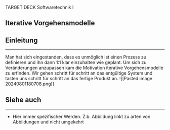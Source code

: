 
TARGET DECK
Softwaretechnik I

Iterative Vorgehensmodelle
--
## Einleitung
***
Man hat sich eingestanden, dass es unmöglich ist einen Prozess zu definieren und ihn dann 1:1 klar einzuhalten wie geplant. Um sich zu Veränderungen anzupassen kam die Motivation iterative Vorgehensmodelle zu erfinden.
Wir gehen schritt für schritt an das entgültige System und tasten uns schritt für schritt an das fertige Produkt an.
![[Pasted image 20240801180708.png]]
## Siehe auch
***
* Hier immer spezifischer Werden. Z.b. Abbildung linkt zu arten von Abbildungen und nicht umgekehrt